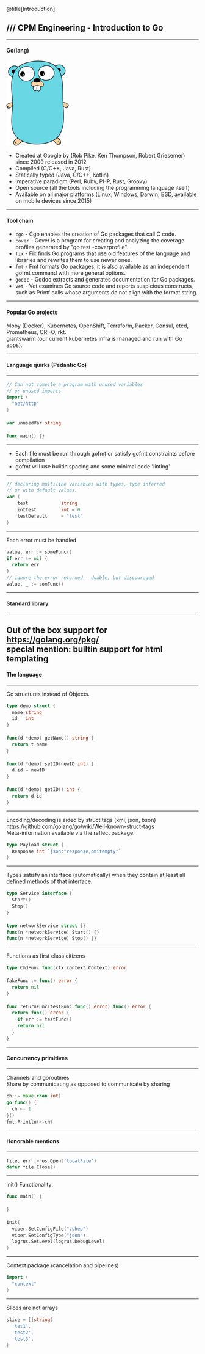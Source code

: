 @title[Introduction]
## /// CPM Engineering - Introduction to Go
---

#### Go(lang)

![alt text](./assets/gopher.png "Gopher")

* Created at Google by (Rob Pike, Ken Thompson, Robert Griesemer) since 2009
released in 2012
* Compiled (C/C++, Java, Rust)
* Statically typed (Java, C/C++, Kotlin)
* Imperative paradigm (Perl, Ruby, PHP, Rust, Groovy)
* Open source (all the tools including the programming language itself)
* Available on all major platforms (Linux, Windows, Darwin, BSD, available on
  mobile devices since 2015)

---
#### Tool chain  

* `cgo` - Cgo enables the creation of Go packages that call C code.  
* `cover` - Cover is a program for creating and analyzing the coverage profiles generated by "go test -coverprofile".  
* `fix` - Fix finds Go programs that use old features of the language and libraries and rewrites them to use newer ones.  
* `fmt` - Fmt formats Go packages, it is also available as an independent gofmt command with more general options.  
* `godoc` - Godoc extracts and generates documentation for Go packages.  
* `vet` - Vet examines Go source code and reports suspicious constructs, such as Printf calls whose arguments do not align with the format string.  
---
#### Popular Go projects
Moby (Docker), Kubernetes, OpenShift, Terraform, Packer, Consul, etcd, Prometheus, CRI-O, rkt.  
giantswarm (our current kubernetes infra is managed and run with Go apps).

---
#### Language quirks (Pedantic Go)
---
```go
// Can not compile a program with unused variables
// or unused imports
import (
  "net/http"
)

var unusedVar string

func main() {}
```
---
* Each file must be run through gofmt or satisfy gofmt constraints before
compilation
* gofmt will use builtin spacing and some minimal code 'linting'
---
```go
// declaring multiline variables with types, type inferred
// or with default values.
var (
	test            string
	intTest         int = 0
	testDefault     = "test"
)
```
---
Each error must be handled
```go
value, err := someFunc()
if err != nil {
  return err
}
// ignore the error returned - doable, but discouraged
value, _ := somFunc()
```
---
#### Standard library
---
Out of the box support for  
https://golang.org/pkg/   
special mention: builtin support for html templating  
---
#### The language
---
Go structures instead of Objects.

```go
type demo struct {
  name string
  id   int
}

func(d *demo) getName() string {
  return t.name
}

func(d *demo) setID(newID int) {
  d.id = newID
}

func(d *demo) getID() int {
  return d.id
}
```
---
Encoding/decoding is aided by struct tags (xml, json, bson)  
https://github.com/golang/go/wiki/Well-known-struct-tags  
Meta-information available via the reflect package.

```go
type Payload struct {
  Response int `json:"response,omitempty"`
}
```
---
Types satisfy an interface (automatically) when they contain
at least all defined methods of that interface.
```Go
type Service interface {
  Start()
  Stop()
}

type networkService struct {}
func(n *networkService) Start() {}
func(n *networkService) Stop() {}
```
---
Functions as first class citizens  

```go
type CmdFunc func(ctx context.Context) error

fakeFunc := func() error {
  return nil
}

func returnFunc(testFunc func() error) func() error {
  return func() error {
    if err := testFunc()
    return nil
  }
}
```
---
#### Concurrency primitives
---
Channels and goroutines  
Share by communicating as opposed to communicate by sharing
```go
ch := make(chan int)
go func() {
  ch <- 1
}()
fmt.Println(<-ch)
```
---
#### Honorable mentions
---
```go
file, err := os.Open('localFile')
defer file.Close()
```
---
init() Functionality
```go
func main() {

}

init(
  viper.SetConfigFile(".shep")
  viper.SetConfigType("json")
  logrus.SetLevel(logrus.DebugLevel)
)
```
---
Context package (cancelation and pipelines)
```go
import (
  "context"
)

```
---
Slices are not arrays
```go
slice = []string{
  'tes1',
  'test2',
  'test3',
}
```
